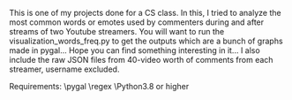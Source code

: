 
This is one of my projects done for a CS class.
In this, I tried to analyze the most common words or emotes used by commenters during and after streams of two Youtube streamers.
You will want to run the visualization\_words\_freq.py to get the outputs which are a bunch of graphs made in pygal...
Hope you can find something interesting in it...
I also include the raw JSON files from 40-video worth of comments from each streamer, username excluded.

Requirements:
\pygal
\regex
\Python3.8 or higher
